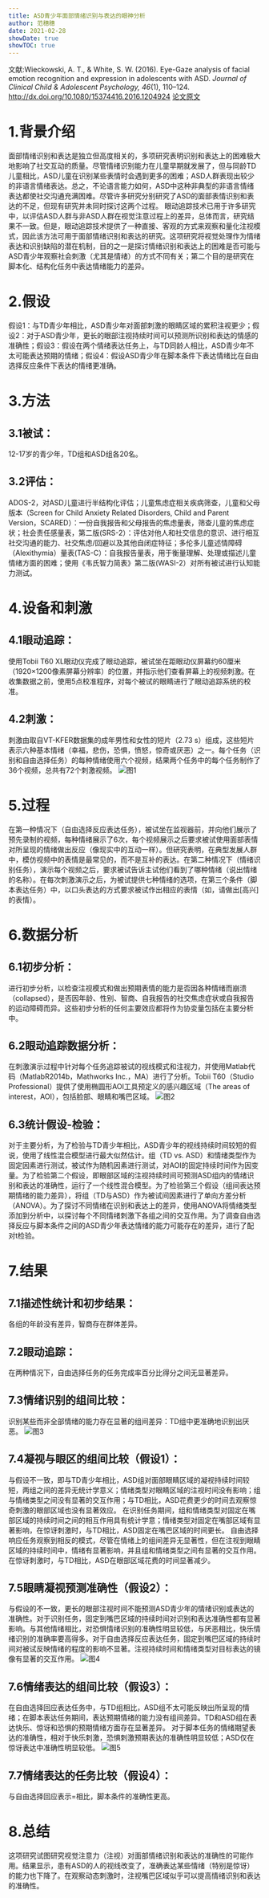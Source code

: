 ```yaml
---
title: ASD青少年面部情绪识别与表达的眼神分析
author: 范穗穗
date: 2021-02-28
showDate: true
showTOC: true
---
```

文献:Wieckowski, A. T., & White, S. W. (2016). Eye-Gaze analysis of facial emotion recognition and expression in adolescents with ASD. *Journal of Clinical Child & Adolescent Psychology, 46*(1), 110–124. http://dx.doi.org/10.1080/15374416.2016.1204924
[论文原文](../Source_Files/2021-02-28-FSS1.Pdf)
# 1.背景介绍
面部情绪识别和表达是独立但高度相关的，多项研究表明识别和表达上的困难极大地影响了社交互动的质量。尽管情绪识别能力在儿童早期就发展了，但与同龄TD儿童相比，ASD儿童在识别某些表情时会遇到更多的困难；ASD人群表现出较少的非语言情绪表达。总之，不论语言能力如何，ASD中这种非典型的非语言情绪表达都使社交沟通充满困难。尽管许多研究分别研究了ASD的面部表情识别和表达的不足，但现有研究并未同时探讨这两个过程。
眼动追踪技术已用于许多研究中，以评估ASD人群与非ASD人群在视觉注意过程上的差异，总体而言，研究结果不一致。但是，眼动追踪技术提供了一种直接、客观的方式来观察和量化注视模式，因此该方法可用于面部情绪识别和表达的研究。这项研究将视觉处理作为情绪表达和识别缺陷的潜在机制，目的之一是探讨情绪识别和表达上的困难是否可能与ASD青少年观察社会刺激（尤其是情绪）的方式不同有关；第二个目的是研究在脚本化、结构化任务中表达情绪能力的差异。
# 2.假设
假设1：与TD青少年相比，ASD青少年对面部刺激的眼睛区域的累积注视更少；假设2：对于ASD青少年，更长的眼部注视持续时间可以预测所识别和表达的情感的准确性；假设3：假设在两个情绪表达任务上，与TD同龄人相比，ASD青少年不太可能表达预期的情绪；假设4：假设ASD青少年在脚本条件下表达情绪比在自由选择反应条件下表达的情绪更准确。
# 3.方法
## 3.1被试：
12-17岁的青少年，TD组和ASD组各20名。
## 3.2评估：
ADOS-2，对ASD儿童进行半结构化评估；儿童焦虑症相关疾病筛查，儿童和父母版本（Screen for Child Anxiety Related Disorders, Child and Parent Version，SCARED）：一份自我报告和父母报告的焦虑量表，筛查儿童的焦虑症状；社会责任感量表，第二版(SRS-2）：评估对他人和社交信息的意识、进行相互社交沟通的能力、社交焦虑/回避以及其他自闭症特征；多伦多儿童述情障碍（Alexithymia）量表(TAS-C）：自我报告量表，用于衡量理解、处理或描述儿童情绪方面的困难；使用《韦氏智力简表》第二版(WASI-2）对所有被试进行认知能力测试。
# 4.设备和刺激
## 4.1眼动追踪：
使用Tobii T60 XL眼动仪完成了眼动追踪，被试坐在距眼动仪屏幕约60厘米（1920×1200像素屏幕分辨率）的位置，并指示他们查看屏幕上的视频刺激。在收集数据之前，使用5点校准程序，对每个被试的眼睛进行了眼动追踪系统的校准。
## 4.2刺激：
刺激由取自VT-KFER数据集的成年男性和女性的短片（2.73 s）组成，这些短片表示六种基本情绪（幸福，悲伤，恐惧，愤怒，惊奇或厌恶）之一。每个任务（识别和自由选择任务）的每种情绪使用六个视频，结果两个任务中的每个任务制作了36个视频，总共有72个刺激视频。
![图1](../Supporting_Information/2021-02-28-FSS1-Fig1.png)
# 5.过程
在第一种情况下（自由选择反应表达任务），被试坐在监视器前，并向他们展示了预先录制的视频，每种情绪展示了6次，每个视频展示之后要求被试使用面部表情对所呈现的情绪做出反应（像现实中的互动一样）。但研究表明，在典型发展人群中，模仿视频中的表情是最常见的，而不是互补的表达。在第二种情况下（情绪识别任务），演示每个视频之后，要求被试告诉主试他们看到了哪种情绪（说出情绪的名称）。在每次刺激演示之后，为被试提供七种情绪的选项，在第三个条件（脚本表达任务）中，以口头表达的方式要求被试作出相应的表情（如，请做出[高兴]的表情）。
# 6.数据分析
## 6.1初步分析：
进行初步分析，以检查注视模式和做出预期表情的能力是否因各种情绪而崩溃（collapsed），是否因年龄、性别、智商、自我报告的社交焦虑症状或自我报告的运动障碍而异。这些初步分析的任何主要效应都将作为协变量包括在主要分析中。
## 6.2眼动追踪数据分析：
在刺激演示过程中针对每个任务追踪被试的视线模式和注视力，并使用Matlab代码（MatlabR2014b，Mathworks Inc.，MA）进行了分析。Tobii T60（Studio Professional）提供了使用椭圆形AOI工具预定义的感兴趣区域（The areas of interest，AOI），包括脸部、眼睛和嘴巴区域。
![图2](../Supporting_Information/2021-02-28-FSS1-Fig2.png)
## 6.3统计假设-检验：
对于主要分析，为了检验与TD青少年相比，ASD青少年的视线持续时间较短的假说，使用了线性混合模型进行最大似然估计。组（TD vs. ASD）和情绪类型作为固定因素进行测试，被试作为随机因素进行测试，对AOI的固定持续时间作为因变量。为了检验第二个假设，即眼部区域的注视持续时间可预测ASD组内的情绪识别和表达的准确性，运行了一个线性混合模型。为了检验第三个假设（组间表达预期情绪的能力差异），将组（TD与ASD）作为被试间因素进行了单向方差分析（ANOVA）。为了探讨不同情绪在识别和表达上的差异，使用ANOVA将情绪类型添加到分析中，以探讨每个不同情绪刺激下各组之间的交互作用。为了调查自由选择反应与脚本条件之间的ASD青少年表达情绪的能力可能存在的差异，进行了配对t检验。
# 7.结果
## 7.1描述性统计和初步结果：
各组的年龄没有差异，智商存在群体差异。
## 7.2眼动追踪：
在两种情况下，自由选择任务的任务完成率百分比得分之间无显著差异。
## 7.3情绪识别的组间比较：
识别某些而非全部情绪的能力存在显著的组间差异：TD组中更准确地识别出厌恶。
![图3](../Supporting_Information/2021-02-28-FSS1-Fig3.png)
## 7.4凝视与眼区的组间比较（假设1）：
与假设不一致，即与TD青少年相比，ASD组对面部眼睛区域的凝视持续时间较短，两组之间的差异无统计学意义；情绪类型对眼睛区域的注视时间没有影响；组与情绪类型之间没有显著的交互作用；与TD相比，ASD花费更少的时间去观察惊奇刺激的眼部区域也没有显著效应。
在识别任务期间，组和情绪类型对固定在嘴部区域的持续时间之间的相互作用具有统计学意；情绪类型对固定在嘴部区域有显著影响，在惊讶刺激时，与TD相比，ASD固定在嘴巴区域的时间更长。
自由选择响应任务观察到相反的模式，尽管在情绪上的组间差异无显著性，但在注视到眼睛区域的持续时间中，情绪有显著影响，并且组和情绪类型之间有显著的交互作用。在惊讶刺激时，与TD相比，ASD在眼部区域花费的时间显著减少。
## 7.5眼睛凝视预测准确性（假设2）：
与假设的不一致，更长的眼部注视时间不能预测ASD青少年的情绪识别或表达的准确性。对于识别任务，固定到嘴巴区域的持续时间对识别和表达准确性都有显著影响。与其他情绪相比，对恐惧情绪识别的准确性明显较低，与厌恶相比，快乐情绪识别的准确率要高得多。对于自由选择反应表达任务，固定到嘴巴区域的持续时间对被试反映情绪的程度的影响不显著。注视持续时间和情绪类型对目标表达的镜像有显著的交互作用。
![图4](../Supporting_Information/2021-02-28-FSS1-Fig4.png)
## 7.6情绪表达的组间比较（假设3）：
在自由选择回应表达任务中，与TD组相比，ASD组不太可能反映出所呈现的情绪；在脚本表达任务期间，表达预期情绪的能力没有组间差异。TD和ASD组在表达快乐、惊讶和恐惧的预期情绪方面存在显著差异。
对于脚本任务的情绪期望表达的准确性，相对于快乐刺激，恐惧刺激预期表达的准确性明显较低；ASD仅在惊讶表达中准确性明显较低。
![图5](../Supporting_Information/2021-02-28-FSS1-Fig5.png)
## 7.7情绪表达的任务比较（假设4）：
与自由选择回应表示=相比，脚本条件的准确性更高。
# 8.总结
这项研究试图研究视觉注意力（注视）对面部情绪识别和表达的准确性的可能作用。结果显示，患有ASD的人的视线改变了，准确表达某些情绪（特别是惊讶）的能力也下降了。在观察动态刺激时，注视嘴巴区域似乎可以提高情绪识别和表达的准确性。
